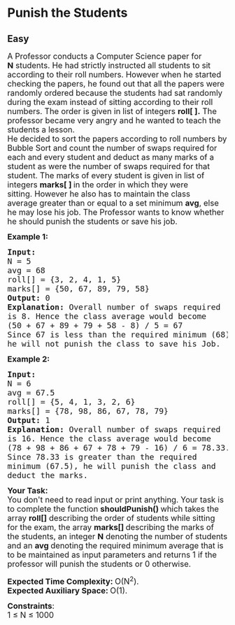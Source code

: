 # Punish the Students
## Easy 
<div class="problem-statement">
                <p></p><p><span style="font-size:18px">A Professor conducts a Computer Science paper for <strong>N</strong>&nbsp;students. He had strictly instructed all students to sit according to their roll numbers. However when he started checking the papers, he found out that all the papers were randomly ordered because&nbsp;the students had sat randomly during the exam instead of sitting according to their roll numbers. The order is given in list of integers <strong>roll[ ].</strong>&nbsp;The professor became&nbsp;very angry and he wanted to teach the students a lesson.<br>
He decided&nbsp;to sort the papers according to roll numbers&nbsp;by Bubble Sort and count the number of swaps required for each and every student and deduct as many marks of a student as were the number of swaps required for that student.&nbsp;The marks of every student is given in list of integers <strong>marks[ ]&nbsp;</strong>in the order in which they were sitting.&nbsp;However he also has to maintain the class average&nbsp;greater than or equal to a set minimum <strong>avg</strong>, else he may lose his job. The Professor wants to know whether he should punish the students or save his job.</span></p>

<p><span style="font-size:18px"><strong>Example 1:</strong></span></p>

<pre><span style="font-size:18px"><strong>Input:
</strong>N = 5 
avg = 68
roll[] = {3, 2, 4, 1, 5}
marks[] = {50, 67, 89, 79, 58}
<strong>Output: </strong>0
<strong>Explanation: </strong>Overall number of swaps required 
is 8. Hence the class average would become
(50 + 67 + 89 + 79 + 58 - 8) / 5 = 67
Since 67 is less than the required minimum (68),
he will not punish the class to save his Job.</span></pre>

<p><span style="font-size:18px"><strong>Example 2:</strong></span></p>

<pre><span style="font-size:18px"><strong>Input:</strong>
N = 6 
avg = 67.5
roll[] = {5, 4, 1, 3, 2, 6}
marks[] = {78, 98, 86, 67, 78, 79}
<strong>Output: </strong>1
<strong>Explanation: </strong>Overall number of swaps required 
is 16. Hence the class average would become
(78 + 98 + 86 + 67 + 78 + 79 - 16) / 6 = 78.33.
Since 78.33 is greater than the required 
minimum (67.5), he will punish the class and 
deduct the marks.</span></pre>

<p><span style="font-size:18px"><strong>Your Task:</strong><br>
You don't need to read input or print anything. Your task is to complete the function&nbsp;<strong>shouldPunish()&nbsp;</strong>which takes the array&nbsp;<strong>roll[]</strong>&nbsp;describing the order of students while sitting for&nbsp;the exam, the array&nbsp;<strong>marks[]&nbsp;</strong>describing the marks of the students, an integer <strong>N</strong> denoting the number of students and an&nbsp;<strong>avg&nbsp;</strong>denoting the required minimum average that is to be maintained as input parameters and&nbsp;returns 1 if the professor will punish the students or&nbsp;0 otherwise.</span></p>

<p><span style="font-size:18px"><strong>Expected Time Complexity:&nbsp;</strong>O(N<sup>2</sup>).<br>
<strong>Expected Auxiliary Space:&nbsp;</strong>O(1).</span></p>

<p><span style="font-size:18px"><strong>Constraints</strong>:<br>
1 ≤ N ≤ 1000</span></p>

<p>&nbsp;</p>
 <p></p>
            </div>